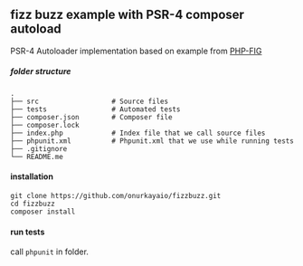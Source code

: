 ## fizz buzz example with PSR-4 composer autoload 
  
PSR-4 Autoloader implementation based on example from [PHP-FIG](https://github.com/php-fig/fig-standards/blob/master/accepted/PSR-4-autoloader-examples.md/)

##### folder structure

    .
    ├── src                  # Source files
    ├── tests                # Automated tests 
    ├── composer.json        # Composer file
    ├── composer.lock        
    ├── index.php            # Index file that we call source files
    ├── phpunit.xml          # Phpunit.xml that we use while running tests 
    ├── .gitignore
    └── README.me
    
#### installation

`git clone https://github.com/onurkayaio/fizzbuzz.git` <br>
`cd fizzbuzz` <br>
`composer install`

#### run tests

call `phpunit` in folder.
